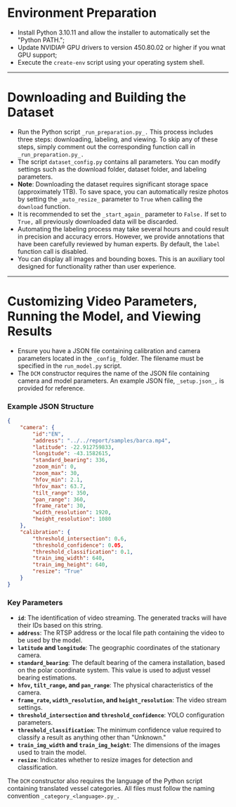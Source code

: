 # Environment Preparation

- Install Python 3.10.11 and allow the installer to automatically set the "Python PATH.";
- Update NVIDIA® GPU drivers to version 450.80.02 or higher if you wnat GPU support;
- Execute the `create-env` script using your operating system shell.

---

# Downloading and Building the Dataset

- Run the Python script `_run_preparation.py_.` This process includes three steps: downloading, labeling, and viewing. To skip any of these steps, simply comment out the corresponding function call in `_run_preparation.py_.`  
- The script `dataset_config.py` contains all parameters. You can modify settings such as the download folder, dataset folder, and labeling parameters.  
- **Note**: Downloading the dataset requires significant storage space (approximately 1TB). To save space, you can automatically resize photos by setting the `_auto_resize_` parameter to `True` when calling the `download` function.  
- It is recommended to set the `_start_again_` parameter to `False.` If set to `True,` all previously downloaded data will be discarded.  
- Automating the labeling process may take several hours and could result in precision and accuracy errors. However, we provide annotations that have been carefully reviewed by human experts. By default, the `label` function call is disabled.  
- You can display all images and bounding boxes. This is an auxiliary tool designed for functionality rather than user experience.

---

# Customizing Video Parameters, Running the Model, and Viewing Results

- Ensure you have a JSON file containing calibration and camera parameters located in the `_config_` folder. The filename must be specified in the `run_model.py` script.  
- The `DCM` constructor requires the name of the JSON file containing camera and model parameters. An example JSON file, `_setup.json_,` is provided for reference.  

### Example JSON Structure  

```json
{
    "camera": {
        "id":"EN",
        "address": "../../report/samples/barca.mp4",
        "latitude": -22.912759833,
        "longitude": -43.1582615,
        "standard_bearing": 336,
        "zoom_min": 0,
        "zoom_max": 30,
        "hfov_min": 2.1,
        "hfov_max": 63.7,
        "tilt_range": 350,
        "pan_range": 360,
        "frame_rate": 30,
        "width_resolution": 1920,
        "height_resolution": 1080
    },
    "calibration": {
        "threshold_intersection": 0.6,
        "threshold_confidence": 0.05,
        "threshold_classification": 0.1,
        "train_img_width": 640,
        "train_img_height": 640,
        "resize": "True"
    }
}
```

### Key Parameters  

- **`id`**: The identification of video streaming. The generated tracks will have their IDs based on this string. 
- **`address`**: The RTSP address or the local file path containing the video to be used by the model.  
- **`latitude` and `longitude`**: The geographic coordinates of the stationary camera.  
- **`standard_bearing`**: The default bearing of the camera installation, based on the polar coordinate system. This value is used to adjust vessel bearing estimations.  
- **`hfov`, `tilt_range`, and `pan_range`**: The physical characteristics of the camera.  
- **`frame_rate`, `width_resolution`, and `height_resolution`**: The video stream settings.  
- **`threshold_intersection` and `threshold_confidence`**: YOLO configuration parameters.  
- **`threshold_classification`**: The minimum confidence value required to classify a result as anything other than "Unknown."  
- **`train_img_width` and `train_img_height`**: The dimensions of the images used to train the model.  
- **`resize`**: Indicates whether to resize images for detection and classification.

The `DCM` constructor also requires the language of the Python script containing translated vessel categories. All files must follow the naming convention `_category_<language>.py_.`